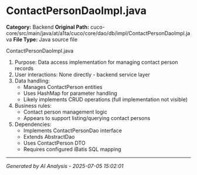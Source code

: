 # ContactPersonDaoImpl.java

**Category:** Backend
**Original Path:** cuco-core/src/main/java/at/a1ta/cuco/core/dao/db/impl/ContactPersonDaoImpl.java
**File Type:** Java source file

ContactPersonDaoImpl.java
1. Purpose: Data access implementation for managing contact person records
2. User interactions: None directly - backend service layer
3. Data handling:
   - Manages ContactPerson entities
   - Uses HashMap for parameter handling
   - Likely implements CRUD operations (full implementation not visible)
4. Business rules:
   - Contact person management logic
   - Appears to support listing/querying contact persons
5. Dependencies:
   - Implements ContactPersonDao interface
   - Extends AbstractDao
   - Uses ContactPerson DTO
   - Requires configured iBatis SQL mapping

---
*Generated by AI Analysis - 2025-07-05 15:02:01*
